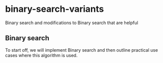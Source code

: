 # binary-search-variants
Binary search and modifications to Binary search that are helpful

## Binary search
To start off, we will implement Binary search and then outline practical use cases where this algorithm is used. 


